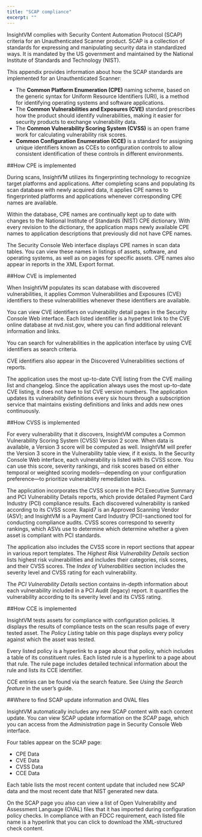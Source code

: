 ```yaml
---
title: "SCAP compliance"
excerpt: ""
---
```

InsightVM complies with Security Content Automation Protocol (SCAP) criteria for an Unauthenticated Scanner product. SCAP is a collection of standards for expressing and manipulating security data in standardized ways. It is mandated by the US government and maintained by the National Institute of Standards and Technology (NIST).

This appendix provides information about how the SCAP standards are implemented for an Unauthenticated Scanner:
* The **Common Platform Enumeration (CPE)** naming scheme, based on the generic syntax for Uniform Resource Identifiers (URI), is a method for identifying operating systems and software applications.
* The **Common Vulnerabilities and Exposures (CVE)** standard prescribes how the product should identify vulnerabilities, making it easier for security products to exchange vulnerability data.
* The **Common Vulnerability Scoring System (CVSS)** is an open frame work for calculating vulnerability risk scores.
* **Common Configuration Enumeration (CCE)** is a standard for assigning unique identifiers known as CCEs to configuration controls to allow consistent identification of these controls in different environments.

##How CPE is implemented

During scans, InsightVM utilizes its fingerprinting technology to recognize target platforms and applications. After completing scans and populating its scan database with newly acquired data, it applies CPE names to fingerprinted platforms and applications whenever corresponding CPE names are available.

Within the database, CPE names are continually kept up to date with changes to the National Institute of Standards (NIST) CPE dictionary. With every revision to the dictionary, the application maps newly available CPE names to application descriptions that previously did not have CPE names.

The Security Console Web interface displays CPE names in scan data tables. You can view these names in listings of assets, software, and operating systems, as well as on pages for specific assets. CPE names also appear in reports in the XML Export format.

##How CVE is implemented

When InsightVM populates its scan database with discovered vulnerabilities, it applies Common Vulnerabilities and Exposures (CVE) identifiers to these vulnerabilities whenever these identifiers are available.

You can view CVE identifiers on vulnerability detail pages in the Security Console Web interface. Each listed identifier is a hypertext link to the CVE online database at nvd.nist.gov, where you can find additional relevant information and links.

You can search for vulnerabilities in the application interface by using CVE identifiers as search criteria.

CVE identifiers also appear in the Discovered Vulnerabilities sections of reports.

The application uses the most up-to-date CVE listing from the CVE mailing list and changelog. Since the application always uses the most up-to-date CVE listing, it does not have to list CVE version numbers. The application updates its vulnerability definitions every six hours through a subscription service that maintains existing definitions and links and adds new ones continuously.

##How CVSS is implemented

For every vulnerability that it discovers, InsightVM computes a Common Vulnerability Scoring System (CVSS) Version 2 score. When data is available, a Version 3 score will be computed as well.  InsightVM will prefer the Version 3 score in the Vulnerability table view, if it exists. In the Security Console Web interface, each vulnerability is listed with its CVSS score. You can use this score, severity rankings, and risk scores based on either temporal or weighted scoring models—depending on your configuration preference—to prioritize vulnerability remediation tasks.

The application incorporates the CVSS score in the PCI Executive Summary and PCI Vulnerability Details reports, which provide detailed Payment Card Industry (PCI) compliance results. Each discovered vulnerability is ranked according to its CVSS score. Rapid7 is an Approved Scanning Vendor (ASV); and InsightVM is a Payment Card Industry (PCI)-sanctioned tool for conducting compliance audits. CVSS scores correspond to severity rankings, which ASVs use to determine which determine whether a given asset is compliant with PCI standards.

The application also includes the CVSS score in report sections that appear in various report templates. The _Highest Risk Vulnerability Details_ section lists highest risk vulnerabilities and includes their categories, risk scores, and their CVSS scores. The _Index of Vulnerabilities_ section includes the severity level and CVSS rating for each vulnerability.

The _PCI Vulnerability Details_ section contains in-depth information about each vulnerability included in a PCI Audit (legacy) report. It quantifies the vulnerability according to its severity level and its CVSS rating.

##How CCE is implemented

InsightVM  tests assets for compliance with configuration policies. It displays the results of compliance tests on the scan results page of every tested asset. The _Policy Listing_ table on this page displays every policy against which the asset was tested.

Every listed policy is a hyperlink to a page about that policy, which includes a table of its constituent rules. Each listed rule is a hyperlink to a page about that rule. The rule page includes detailed technical information about the rule and lists its CCE identifier.

CCE entries can be found via the search feature. See _Using the Search feature_ in the user’s guide.

##Where to find SCAP update information and OVAL files

InsightVM  automatically includes any new SCAP content with each content update. You can view SCAP update information on the _SCAP_ page, which you can access from the _Administration_ page in Security Console Web interface.

Four tables appear on the SCAP page:
* CPE Data
* CVE Data
* CVSS Data
* CCE Data

Each table lists the most recent content update that included new SCAP data and the most recent date that NIST generated new data.

On the SCAP page you also can view a list of Open Vulnerability and Assessment Language (OVAL) files that it has imported during configuration policy checks. In compliance with an FDCC requirement, each listed file name is a hyperlink that you can click to download the XML-structured check content.